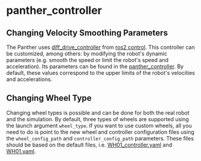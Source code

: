 # panther_controller

## Changing Velocity Smoothing Parameters

The Panther uses [diff_drive_controller](https://control.ros.org/master/doc/ros2_controllers/diff_drive_controller/doc/userdoc.html) from [ros2 control](https://control.ros.org/master/index.html). This controller can be customized, among others: by modifying the robot's dynamic parameters (e.g. smooth the speed or limit the robot's speed and acceleration). Its parameters can be found in the [panther_controller](https://github.com/husarion/panther_ros/tree/ros2-devel/panther_controller/config). By default, these values correspond to the upper limits of the robot's velocities and accelerations.

## Changing Wheel Type

Changing wheel types is possible and can be done for both the real robot and the simulation. By default, three types of wheels are supported using the launch argument `wheel_type`. If you want to use custom wheels, all you need to do is point to the new wheel and controller configuration files using the `wheel_config_path` and `controller_config_path` parameters. These files should be based on the default files, i.e. [WH01_controller.yaml](./config/WH01_controller.yaml) and [WH01.yaml](../panther_description/config/WH01.yaml).
